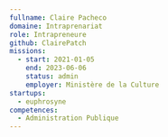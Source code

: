 ```yaml
---
fullname: Claire Pacheco
domaine: Intraprenariat
role: Intrapreneure
github: ClairePatch
missions:
  - start: 2021-01-05
    end: 2023-06-06
    status: admin
    employer: Ministère de la Culture
startups:
  - euphrosyne
competences:
  - Administration Publique
---
```

